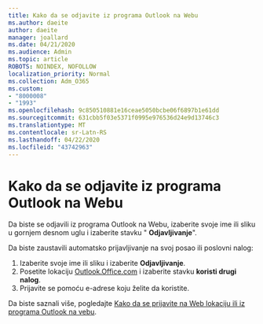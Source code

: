 ```yaml
---
title: Kako da se odjavite iz programa Outlook na Webu
ms.author: daeite
author: daeite
manager: joallard
ms.date: 04/21/2020
ms.audience: Admin
ms.topic: article
ROBOTS: NOINDEX, NOFOLLOW
localization_priority: Normal
ms.collection: Adm_O365
ms.custom:
- "8000008"
- "1993"
ms.openlocfilehash: 9c850510881e16ceae5050bcbe06f6897b1e61dd
ms.sourcegitcommit: 631cbb5f03e5371f0995e976536d24e9d13746c3
ms.translationtype: MT
ms.contentlocale: sr-Latn-RS
ms.lasthandoff: 04/22/2020
ms.locfileid: "43742963"
---
```

# <a name="how-to-sign-out-of-outlook-on-the-web"></a>Kako da se odjavite iz programa Outlook na Webu

Da biste se odjavili iz programa Outlook na Webu, izaberite svoje ime ili sliku u gornjem desnom uglu i izaberite stavku " **Odjavljivanje**".

Da biste zaustavili automatsko prijavljivanje na svoj posao ili poslovni nalog:

1. Izaberite svoje ime ili sliku i izaberite **Odjavljivanje**.
1. Posetite lokaciju [Outlook.Office.com](https://outlook.office.com/) i izaberite stavku **koristi drugi nalog**.
1. Prijavite se pomoću e-adrese koju želite da koristite.

Da biste saznali više, pogledajte [Kako da se prijavite na Web lokaciju ili iz programa Outlook na vebu](https://support.office.com/article/763fab4d-0138-4814-b450-37fc286bcb79).